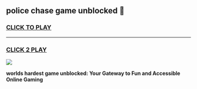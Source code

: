 
## police chase game unblocked 👋
<h3>
<a href="https://premium.freeplayer.one?title=police_chase_game_unblocked&ref=13F">CLICK TO PLAY</a></h3>
<hr>

<h3>
<a href="https://premium.freeplayer.one?title=police_chase_game_unblocked&ref=13F">CLICK 2 PLAY</a>
  
</h3>

<a href="https://premium.freeplayer.one?title=police_chase_game_unblocked&ref=12F/"><img src="https://clearcache.store/games.png"></a>


**worlds hardest game unblocked: Your Gateway to Fun and Accessible Online Gaming**

